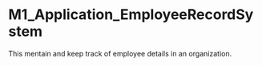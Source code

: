 # M1_Application_EmployeeRecordSystem
 This mentain and keep track of employee details in an organization.
